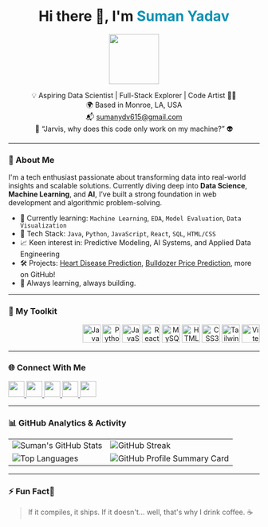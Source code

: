 <h1 align="center">Hi there 👋, I'm <span style="color:#0891b2">Suman Yadav</span></h1>
<p align="center"><img src="https://user-images.githubusercontent.com/18350557/176309783-0785949b-9127-417c-8b55-ab5a4333674e.gif" width="100" /></p>

<p align="center">
  💡 Aspiring Data Scientist | Full-Stack Explorer | Code Artist 👨‍💻<br>
  🌍 Based in Monroe, LA, USA<br>
  📬 <a href="mailto:sumanydv615@gmail.com">sumanydv615@gmail.com</a><br>
  🧠 “Jarvis, why does this code only work on my machine?” 👽
</p>

---

### 🚀 About Me

I'm a tech enthusiast passionate about transforming data into real-world insights and scalable solutions. Currently diving deep into **Data Science**, **Machine Learning**, and **AI**, I’ve built a strong foundation in web development and algorithmic problem-solving.

- 🧪 Currently learning: `Machine Learning`, `EDA`, `Model Evaluation`, `Data Visualization`
- 🧰 Tech Stack: `Java`, `Python`, `JavaScript`, `React`, `SQL`, `HTML/CSS`
- 📈 Keen interest in: Predictive Modeling, AI Systems, and Applied Data Engineering
- 🛠️ Projects: [Heart Disease Prediction](https://github.com/Ydv-Suman/Heart-Disease-Project), [Bulldozer Price Prediction](https://github.com/Ydv-Suman/bulldozer-price-prediction), more on GitHub!
- 🌱 Always learning, always building.

---

### 🧰 My Toolkit

<p align="right">
  <img src="https://raw.githubusercontent.com/danielcranney/readme-generator/main/public/icons/skills/java-colored.svg" height="36" alt="Java" />
  <img src="https://raw.githubusercontent.com/danielcranney/readme-generator/main/public/icons/skills/python-colored.svg" height="36" alt="Python" />
  <img src="https://raw.githubusercontent.com/danielcranney/readme-generator/main/public/icons/skills/javascript-colored.svg" height="36" alt="JavaScript" />
  <img src="https://raw.githubusercontent.com/danielcranney/readme-generator/main/public/icons/skills/react-colored.svg" height="36" alt="React" />
  <img src="https://raw.githubusercontent.com/danielcranney/readme-generator/main/public/icons/skills/mysql-colored.svg" height="36" alt="MySQL" />
  <img src="https://raw.githubusercontent.com/danielcranney/readme-generator/main/public/icons/skills/html5-colored.svg" height="36" alt="HTML5" />
  <img src="https://raw.githubusercontent.com/danielcranney/readme-generator/main/public/icons/skills/css3-colored.svg" height="36" alt="CSS3" />
  <img src="https://raw.githubusercontent.com/danielcranney/readme-generator/main/public/icons/skills/tailwindcss-colored.svg" height="36" alt="TailwindCSS" />
  <img src="https://raw.githubusercontent.com/danielcranney/readme-generator/main/public/icons/skills/vite-colored.svg" height="36" alt="Vite" />
</p>

---

### 🌐 Connect With Me

<div align="left">
  <a href="https://discord.com/users/ydv__suman_10449" target="_blank">
    <img src="https://raw.githubusercontent.com/danielcranney/readme-generator/main/public/icons/socials/discord.svg" height="32" />
  </a>
  <a href="https://www.facebook.com/ydv.smn" target="_blank">
    <img src="https://raw.githubusercontent.com/danielcranney/readme-generator/main/public/icons/socials/facebook.svg" height="32" />
  </a>
  <a href="https://www.github.com/Ydv-Suman" target="_blank">
    <img src="https://raw.githubusercontent.com/danielcranney/readme-generator/main/public/icons/socials/github.svg" height="32" />
  </a>
  <a href="http://www.instagram.com/idv__suman" target="_blank">
    <img src="https://raw.githubusercontent.com/danielcranney/readme-generator/main/public/icons/socials/instagram.svg" height="32" />
  </a>
  <a href="https://www.linkedin.com/in/suman-ydv" target="_blank">
    <img src="https://raw.githubusercontent.com/danielcranney/readme-generator/main/public/icons/socials/linkedin.svg" height="32" />
  </a>
</div>

---

### 📊 GitHub Analytics & Activity

<table>
  <tr>
    <td>
      <img src="https://github-readme-stats.vercel.app/api?username=Ydv-Suman&show_icons=true&count_private=true&hide_border=true&bg_color=1c1917&title_color=0891b2&text_color=ffffff&icon_color=0891b2" alt="Suman's GitHub Stats" />
    </td>
    <td>
      <img src="https://github-readme-streak-stats.herokuapp.com/?user=Ydv-Suman&theme=dark&hide_border=true&ring=0891b2&fire=0891b2&currStreakLabel=0891b2" alt="GitHub Streak" />
    </td>
  </tr>
  <tr>
    <td>
      <img src="https://github-readme-stats.vercel.app/api/top-langs/?username=Ydv-Suman&langs_count=8&layout=compact&hide_border=true&bg_color=1c1917&title_color=0891b2&text_color=ffffff&icon_color=0891b2" alt="Top Languages" />
    </td>
    <td>
      <img src="https://github-profile-summary-cards.vercel.app/api/cards/profile-details?username=Ydv-Suman&theme=tokyonight" alt="GitHub Profile Summary Card" />
    </td>
  </tr>
</table>

---

### ⚡ Fun Fact🤭

> If it compiles, it ships. If it doesn't... well, that's why I drink coffee. ☕
